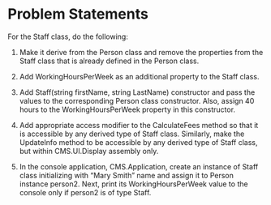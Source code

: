 # Problem Statements
For the Staff class, do the following: 
1. Make it derive from the Person class and remove the properties from the Staff class that is already defined in the Person class. 

2. Add WorkingHoursPerWeek as an additional property to the Staff class.

3. Add Staff(string firstName, string LastName) constructor and pass the values to the corresponding Person class constructor. Also, assign 40 hours to the WorkingHoursPerWeek property in this constructor.

4. Add appropriate access modifier to the CalculateFees method so that it is accessible by any derived type of Staff class. Similarly, make the UpdateInfo method to be accessible by any derived type of Staff class, but within CMS.UI.Display assembly only. 

5. In the console application, CMS.Application, create an instance of Staff class initializing with “Mary Smith” name and assign it to Person instance person2. Next, print its WorkingHoursPerWeek value to the console only if person2 is of type Staff.
